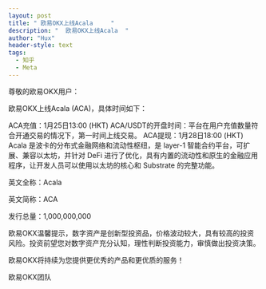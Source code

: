 ```yaml
---
layout: post
title: " 欧易OKX上线Acala     "
description: "  欧易OKX上线Acala  "
author: "Hux"
header-style: text
tags:
  - 知乎
  - Meta
---
```


尊敬的欧易OKX用户：

欧易OKX上线Acala (ACA)，具体时间如下：

ACA充值：1月25日13:00 (HKT)
ACA/USDT的开盘时间：平台在用户充值数量符合开通交易的情况下，第一时间上线交易。
ACA提现：1月28日18:00 (HKT)
Acala 是波卡的分布式金融网络和流动性枢纽，是 layer-1 智能合约平台，可扩展、兼容以太坊，并针对 DeFi 进行了优化，具有内置的流动性和原生的金融应用程序，让开发人员可以使用以太坊的核心和 Substrate 的完整功能。

英文全称：Acala

英文简称：ACA

发行总量：1,000,000,000

 

欧易OKX温馨提示，数字资产是创新型投资品，价格波动较大，具有较高的投资风险。投资前望您对数字资产充分认知，理性判断投资能力，审慎做出投资决策。

欧易OKX将持续为您提供更优秀的产品和更优质的服务！ 

欧易OKX团队
